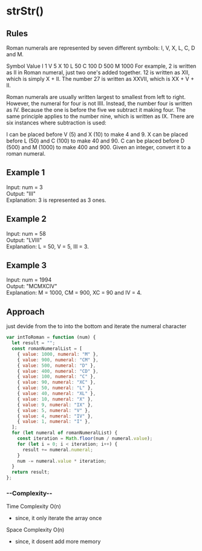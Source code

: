 # strStr()

## Rules

Roman numerals are represented by seven different symbols: I, V, X, L, C, D and M.

Symbol Value
I 1
V 5
X 10
L 50
C 100
D 500
M 1000
For example, 2 is written as II in Roman numeral, just two one's added together. 12 is written as XII, which is simply X + II. The number 27 is written as XXVII, which is XX + V + II.

Roman numerals are usually written largest to smallest from left to right. However, the numeral for four is not IIII. Instead, the number four is written as IV. Because the one is before the five we subtract it making four. The same principle applies to the number nine, which is written as IX. There are six instances where subtraction is used:

I can be placed before V (5) and X (10) to make 4 and 9.
X can be placed before L (50) and C (100) to make 40 and 90.
C can be placed before D (500) and M (1000) to make 400 and 900.
Given an integer, convert it to a roman numeral.

## Example 1

Input: num = 3<br>
Output: "III"<br>
Explanation: 3 is represented as 3 ones.<br>

## Example 2

Input: num = 58<br>
Output: "LVIII"<br>
Explanation: L = 50, V = 5, III = 3.<br>

## Example 3

Input: num = 1994<br>
Output: "MCMXCIV"<br>
Explanation: M = 1000, CM = 900, XC = 90 and IV = 4.<br>

## Approach

just devide from the to into the bottom and iterate the numeral character

```javascript
var intToRoman = function (num) {
  let result = "";
  const romanNumeralList = [
    { value: 1000, numeral: "M" },
    { value: 900, numeral: "CM" },
    { value: 500, numeral: "D" },
    { value: 400, numeral: "CD" },
    { value: 100, numeral: "C" },
    { value: 90, numeral: "XC" },
    { value: 50, numeral: "L" },
    { value: 40, numeral: "XL" },
    { value: 10, numeral: "X" },
    { value: 9, numeral: "IX" },
    { value: 5, numeral: "V" },
    { value: 4, numeral: "IV" },
    { value: 1, numeral: "I" },
  ];
  for (let numeral of romanNumeralList) {
    const iteration = Math.floor(num / numeral.value);
    for (let i = 0; i < iteration; i++) {
      result += numeral.numeral;
    }
    num -= numeral.value * iteration;
  }
  return result;
};
```

<h3> --Complexity-- </h3>

Time Complexity O(n)

- since, it only iterate the array once

Space Complexity O(n)

- since, it dosent add more memory
